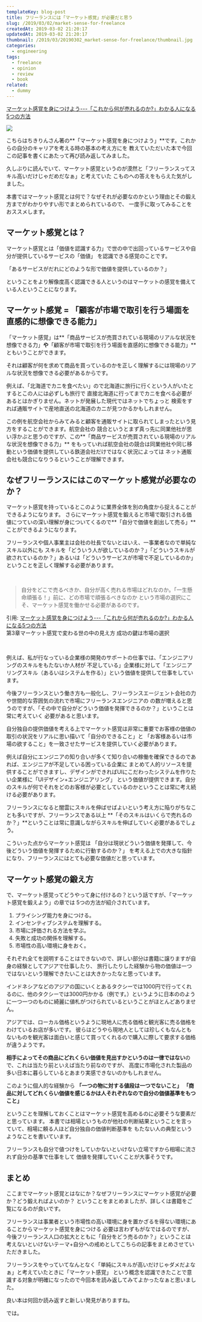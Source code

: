 ```yaml
---
templateKey: blog-post
title: フリーランスには「マーケット感覚」が必要だと思う
slug: /2019/03/02/market-sense-for-freelance
createdAt: 2019-03-02 21:20:17
updatedAt: 2019-03-02 21:20:17
thumbnail: /2019/03/20190302_market-sense-for-freelance/thumbnail.jpg
categories:
  - engineering
tags:
  - freelance
  - opinion
  - review
  - book
related:
  - dummy
---
```



[マーケット感覚を身につけよう---「これから何が売れるのか?」わかる人になる5つの方法](https://amzn.to/2EsMyie)

<a href="https://www.amazon.co.jp/%E3%83%9E%E3%83%BC%E3%82%B1%E3%83%83%E3%83%88%E6%84%9F%E8%A6%9A%E3%82%92%E8%BA%AB%E3%81%AB%E3%81%A4%E3%81%91%E3%82%88%E3%81%86-%E3%80%8C%E3%81%93%E3%82%8C%E3%81%8B%E3%82%89%E4%BD%95%E3%81%8C%E5%A3%B2%E3%82%8C%E3%82%8B%E3%81%AE%E3%81%8B-%E3%80%8D%E3%82%8F%E3%81%8B%E3%82%8B%E4%BA%BA%E3%81%AB%E3%81%AA%E3%82%8B5%E3%81%A4%E3%81%AE%E6%96%B9%E6%B3%95-%E3%81%A1%E3%81%8D%E3%82%8A%E3%82%93/dp/4478064784/ref=as_li_ss_il?ie=UTF8&linkCode=li2&tag=llg01-22&linkId=d215a817b086dd6a55955c06acd8534f&language=ja_JP" target="_blank"><img border="0" src="//ws-fe.amazon-adsystem.com/widgets/q?_encoding=UTF8&ASIN=4478064784&Format=_SL160_&ID=AsinImage&MarketPlace=JP&ServiceVersion=20070822&WS=1&tag=llg01-22&language=ja_JP" ></a><img src="https://ir-jp.amazon-adsystem.com/e/ir?t=llg01-22&language=ja_JP&l=li2&o=9&a=4478064784" width="1" height="1" border="0" alt="" style="border:none !important; margin:0px !important;" />


こちらはちきりんさん著の**「マーケット感覚を身につけよう」**です。これからの自分のキャリアを考える時の基本の考え方にを
教えていただいた本で今回この記事を書くにあたって再び読み返してみました。

久しぶりに読んでいて、マーケット感覚というのが漠然と「フリーランスってスキル高いだけじゃだめだなぁ」と考えていた
こものへの答えをもらえた気がしました。

本書ではマーケット感覚とは何で？なぜそれが必要なのかという理由とその鍛え方までがわかりやすい形でまとめられているので、
一度手に取ってみることをおススメします。

## マーケット感覚とは？

マーケット感覚とは「価値を認識する力」で世の中で出回っているサービスや自分が提供しているサービスの「価値」
を認識できる感覚のことです。

「あるサービスがだれにどのような形で価値を提供しているのか？」

ということをより解像度高く認識できる人というのはマーケットの感覚を備えている人ということになります。

<div class="adsense"></div>

## マーケット感覚 = 「顧客が市場で取引を行う場面を直感的に想像できる能力」


「マーケット感覚」は**「商品サービスが売買されている現場のリアルな状況を想像できる力」**や**「顧客が市場で取引を行う場面を直感的に想像できる能力」**ともいうことができます。

それは顧客が何を求めて商品を買っているのかを正しく理解するには現場のリアルな状況を想像できる必要があるからです。

例えば、「北海道でカニを食べたい」ので北海道に旅行に行くという人がいたとするとこの人には必ずしも旅行で
直接北海道に行ってまでカニを食べる必要があるとはかぎりません。ネットが発展した現代ではネットでちょっと
検索をすれば通販サイトで産地直送の北海道のカニが見つかるかもしれません。

この例を航空会社からみてみると顧客を通販サイトに取られてしまったという見方をすることができます。航空会社の
競合というとまず真っ先に同業他社が思い浮かぶと思うのですが、この**「商品サービスが売買されている現場のリアルな状況を想像できる力」**
をもっていれば航空会社の競合は同業他社や同じ移動という価値を提供している鉄道会社だけではなく状況によっては
ネット通販会社も競合になりうるということが理解できます。

## なぜフリーランスにはこのマーケット感覚が必要なのか？

マーケット感覚を持っているとこのように業界全体を別の角度から捉えることができるようになります。
さらにマーケット感覚を鍛えると市場で取引される価値につていの深い理解が身についてくるので**「自分で価値を創出して売る」**ことができるようになります。

フリーランスや個人事業主は会社の社長でないとはいえ、一事業者なので単純なスキル以外にも
スキルを「どういう人が欲しているのか？」「どういうスキルが欲されているのか？」あるいは「どういうサービスが市場で不足しているのか」ということを正しく理解する必要があります。

&nbsp;

<blockquote> 自分をどこで売るべきか、自分が高く売れる市場はどれなのか。「一生懸命頑張る！」前に、どの市場で頑張るべきなのか
という市場の選択にこそ、マーケット感覚を働かせる必要があるのです。
</blockquote>

<div class="small-text">
引用: <a href="https://amzn.to/2EsMyie">マーケット感覚を身につけよう---「これから何が売れるのか?」わかる人になる5つの方法</a>
<br/>第3章マーケット感覚で変わる世の中の見え方 成功の鍵は市場の選択
</div>

&nbsp;

例えば、私が行なっている企業様の開発のサポートの仕事では、「エンジニアリングのスキルをもたないか人材が
不足している」企業様に対して「エンジニアリングスキル（あるいはシステムを作る）」という価値を提供して仕事をしています。

今後フリーランスという働き方も一般化し、フリーランスエージェント会社の力や世間的な雰囲気の流れで市場にフリーランスエンジニアの
の数が増えると思うのですが、「その中で自分がどういう価値を発揮できるのか？」ということは常に考えていく
必要があると思います。

自分独自の提供価値を考える上でマーケット感覚は非常に重要でお客様の価値の取引の状況をリアルに思い描いて「自分のできること」と
「お客様あるいは市場の欲すること」を一致させたサービスを提供していく必要があります。

例えば自分にエンジニアの知り合いが多くて知り合いの稼働を確保できるのであれば、エンジニアが不足している困っている企業に
まとめて人的リソースを提供することができますし、デザインができればUIにこだわったシステムを作りたい企業様に「UIデザイン+エンジニアリング」
という価値が提供できます。自分のスキルが何でそれをどのお客様が必要としているのかということは常に考え続ける必要があります。

フリーランスになると闇雲にスキルを伸ばせばよいという考え方に陥りがちなことも多いですが、フリーランスである以上
**「そのスキルはいくらで売れるのか？」**ということは常に意識しながらスキルを伸ばしていく必要があるでしょう。

こういった点からマーケット感覚は
「自分は現状どういう価値を発揮して、今後どういう価値を発揮するために行動するのか？」
を考える上での大きな指針になり、フリーランスにはとても必要な価値だと思っています。


## マーケット感覚の鍛え方

で、マーケット感覚ってどうやって身に付けるの？という話ですが、「マーケット感覚を鍛えよう」の章では
5つの方法が紹介されています。

1. プライシング能力を身につける。
2. インセンティブシステムを理解する。
3. 市場に評価される方法を学ぶ。
4. 失敗と成功の関係を理解する。
5. 市場性の高い環境に身をおく。

それぞれ全てを説明することはできないので、詳しい部分は書籍に譲りますが自身の経験としてアジアで仕事したり、
旅行したりした経験から物の価値は一つではないという理解できたいことは大きかったなと思っています。

インドネシアなどのアジアの国にいくとあるタクシーでは1000円で行ってくれるのに、他のタクシーでは3000円かかる（例です。）というように日本ののように一つ一つのものに綺麗に値札がつけられているということがほとんどありません。

アジアでは、ローカル価格というように現地人に売る価格と観光客に売る価格をわけているお店が多いです。
彼らはどうやら現地人としては珍しくもなんともないものを観光客は面白いと感じて買ってくれるので購入に際して要求する価格が違うようです。

**相手によってその商品にどれくらい価値を見出すかというのは一律ではない**ので、これは当たり前といえば当たり前なのですが、
高度に市場化された製品の多い日本に暮らしているとあまり実感できないのかもしれません。

このように個人的な経験から
**「一つの物に対する値段は一つでないこと」**
**「商品に対してどれくらい価値を感じるかは人それぞれなので自分の価値基準をもつこと」**

ということを理解しておくことはマーケット感覚を高めるのに必要そうな要素だと思っています。
本書では相場というものが他社の判断結果ということを言っていて、相場に頼る人ほど自分独自の価値判断基準を
もたない人の典型というようなことを書いています。

フリーランスも自分で値つけをしていかないといけない立場ですから相場に流されず自分の基準で仕事をして
価値を発揮していくことが大事そうです。


## まとめ

ここまでマーケット感覚とはなにか？なぜフリーランスにマーケット感覚が必要か？どう鍛えればよいのか？
ということをまとめましたが、詳しくは書籍をご覧になるのが良いです。

フリーランスは事業者という市場性の高い環境に身を置かざるを得ない環境にあることからマーケット感覚を身につける
必要は言わずもがなではるのですが、今後フリーランス人口の拡大とともに「自分をどう売るのか？」ということは
考えないといけないテーマ+自分への戒めとしてこちらの記事をまとめさせていただきました。

フリーランスをやっていてなんとなく「単純にスキルが高いだけじゃダメだよなぁ」と考えていたときに「マーケット感覚」
という概念を認識できたことで意識する対象が明確になったので今回本を読み返してみてよかったなぁと思いました。

良い本は何回か読み返すと新しい発見がありますね。

では。
